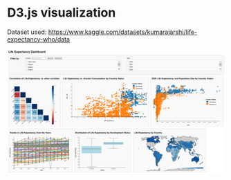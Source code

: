 # D3.js visualization
Dataset used: https://www.kaggle.com/datasets/kumarajarshi/life-expectancy-who/data

![Alt text](/dashboard_screenshot.png?raw=true "Dashboard screenshot")
